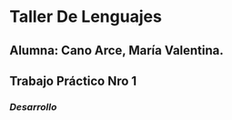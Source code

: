 # Taller De Lenguajes
## Alumna: Cano Arce, María Valentina.
## Trabajo Práctico Nro 1

###                            *_Desarrollo_* 